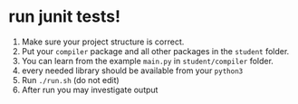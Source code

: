 # run junit tests!

1. Make sure your project structure is correct.
2. Put your `compiler` package and all other packages in the `student` folder.
3. You can learn from the example `main.py` in `student/compiler` folder.
4. every needed library should be available from your `python3`
4. Run `./run.sh` (do not edit)
5. After run you may investigate output

